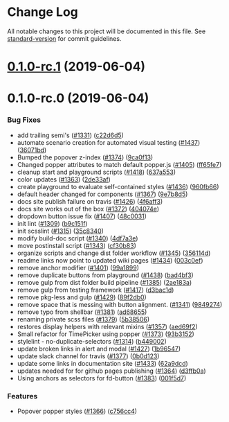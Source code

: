 # Change Log

All notable changes to this project will be documented in this file. See [standard-version](https://github.com/conventional-changelog/standard-version) for commit guidelines.


<a name="0.1.0-rc.1"></a>
# [0.1.0-rc.1](https://github.com/SAP/fundamental-styles/compare/v0.1.0-rc.0...v0.1.0-rc.1) (2019-06-04)



<a name="0.1.0-rc.0"></a>
# 0.1.0-rc.0 (2019-06-04)


### Bug Fixes

* add trailing semi's ([#1331](https://github.com/SAP/fundamental-styles/issues/1331)) ([c22d6d5](https://github.com/SAP/fundamental-styles/commit/c22d6d5))
* automate scenario creation for automated visual testing ([#1437](https://github.com/SAP/fundamental-styles/issues/1437)) ([36071bd](https://github.com/SAP/fundamental-styles/commit/36071bd))
* Bumped the popover z-index ([#1374](https://github.com/SAP/fundamental-styles/issues/1374)) ([9ca0f13](https://github.com/SAP/fundamental-styles/commit/9ca0f13))
* Changed popper attributes to match default popper.js ([#1405](https://github.com/SAP/fundamental-styles/issues/1405)) ([ff65fe7](https://github.com/SAP/fundamental-styles/commit/ff65fe7))
* cleanup start and playground scripts ([#1418](https://github.com/SAP/fundamental-styles/issues/1418)) ([637a553](https://github.com/SAP/fundamental-styles/commit/637a553))
* color updates ([#1363](https://github.com/SAP/fundamental-styles/issues/1363)) ([2de33af](https://github.com/SAP/fundamental-styles/commit/2de33af))
* create playground to evaluate self-contained styles ([#1436](https://github.com/SAP/fundamental-styles/issues/1436)) ([960fb66](https://github.com/SAP/fundamental-styles/commit/960fb66))
* default header changed for components ([#1367](https://github.com/SAP/fundamental-styles/issues/1367)) ([9e7b8d5](https://github.com/SAP/fundamental-styles/commit/9e7b8d5))
* docs site publish failure on travis ([#1426](https://github.com/SAP/fundamental-styles/issues/1426)) ([4f6aff3](https://github.com/SAP/fundamental-styles/commit/4f6aff3))
* docs site works out of the box ([#1372](https://github.com/SAP/fundamental-styles/issues/1372)) ([404074e](https://github.com/SAP/fundamental-styles/commit/404074e))
* dropdown button issue fix ([#1407](https://github.com/SAP/fundamental-styles/issues/1407)) ([48c0031](https://github.com/SAP/fundamental-styles/commit/48c0031))
* init lint ([#1309](https://github.com/SAP/fundamental-styles/issues/1309)) ([b9c151f](https://github.com/SAP/fundamental-styles/commit/b9c151f))
* init scsslint ([#1315](https://github.com/SAP/fundamental-styles/issues/1315)) ([35c8340](https://github.com/SAP/fundamental-styles/commit/35c8340))
* modify build-doc script ([#1340](https://github.com/SAP/fundamental-styles/issues/1340)) ([4df7a3e](https://github.com/SAP/fundamental-styles/commit/4df7a3e))
* move postinstall script ([#1343](https://github.com/SAP/fundamental-styles/issues/1343)) ([cf30b83](https://github.com/SAP/fundamental-styles/commit/cf30b83))
* organize scripts and change dist folder workflow ([#1345](https://github.com/SAP/fundamental-styles/issues/1345)) ([356114d](https://github.com/SAP/fundamental-styles/commit/356114d))
* readme links now point to updated wiki pages  ([#1434](https://github.com/SAP/fundamental-styles/issues/1434)) ([003c0ef](https://github.com/SAP/fundamental-styles/commit/003c0ef))
* remove anchor modifier ([#1401](https://github.com/SAP/fundamental-styles/issues/1401)) ([99a1899](https://github.com/SAP/fundamental-styles/commit/99a1899))
* remove duplicate buttons from playground ([#1438](https://github.com/SAP/fundamental-styles/issues/1438)) ([bad4bf3](https://github.com/SAP/fundamental-styles/commit/bad4bf3))
* remove gulp from dist folder build pipeline ([#1385](https://github.com/SAP/fundamental-styles/issues/1385)) ([2ae183a](https://github.com/SAP/fundamental-styles/commit/2ae183a))
* remove gulp from testing framework ([#1417](https://github.com/SAP/fundamental-styles/issues/1417)) ([d3bac1d](https://github.com/SAP/fundamental-styles/commit/d3bac1d))
* remove pkg-less and gulp ([#1429](https://github.com/SAP/fundamental-styles/issues/1429)) ([89f2db0](https://github.com/SAP/fundamental-styles/commit/89f2db0))
* remove space that is messing with button alignment. ([#1341](https://github.com/SAP/fundamental-styles/issues/1341)) ([9849274](https://github.com/SAP/fundamental-styles/commit/9849274))
* remove typo from shellbar ([#1381](https://github.com/SAP/fundamental-styles/issues/1381)) ([ad68655](https://github.com/SAP/fundamental-styles/commit/ad68655))
* renaming private scss files ([#1379](https://github.com/SAP/fundamental-styles/issues/1379)) ([5b38506](https://github.com/SAP/fundamental-styles/commit/5b38506))
* restores display helpers with relevant mixins ([#1357](https://github.com/SAP/fundamental-styles/issues/1357)) ([aed69f2](https://github.com/SAP/fundamental-styles/commit/aed69f2))
* Small refactor for TimePicker using popper ([#1373](https://github.com/SAP/fundamental-styles/issues/1373)) ([93b3152](https://github.com/SAP/fundamental-styles/commit/93b3152))
* stylelint - no-duplicate-selectors ([#1314](https://github.com/SAP/fundamental-styles/issues/1314)) ([b449002](https://github.com/SAP/fundamental-styles/commit/b449002))
* update broken links in alert and modal ([#1427](https://github.com/SAP/fundamental-styles/issues/1427)) ([1b96547](https://github.com/SAP/fundamental-styles/commit/1b96547))
* update slack channel for travis ([#1377](https://github.com/SAP/fundamental-styles/issues/1377)) ([0b0d123](https://github.com/SAP/fundamental-styles/commit/0b0d123))
* update some links in documentation site ([#1433](https://github.com/SAP/fundamental-styles/issues/1433)) ([62a9dcd](https://github.com/SAP/fundamental-styles/commit/62a9dcd))
* updates needed for for github pages publishing ([#1364](https://github.com/SAP/fundamental-styles/issues/1364)) ([d3ffb0a](https://github.com/SAP/fundamental-styles/commit/d3ffb0a))
* Using anchors as selectors for fd-button ([#1383](https://github.com/SAP/fundamental-styles/issues/1383)) ([001f5d7](https://github.com/SAP/fundamental-styles/commit/001f5d7))


### Features

* Popover popper styles ([#1366](https://github.com/SAP/fundamental-styles/issues/1366)) ([c756cc4](https://github.com/SAP/fundamental-styles/commit/c756cc4))
